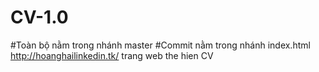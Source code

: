# CV-1.0
#Toàn bộ nằm trong nhánh master 
#Commit nằm trong nhánh index.html
http://hoanghailinkedin.tk/ trang web the hien CV 
